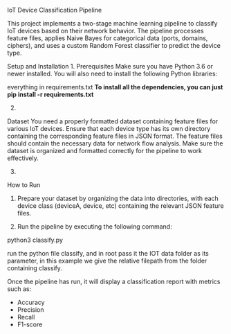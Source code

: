 IoT Device Classification Pipeline

This project implements a two-stage machine learning pipeline to classify IoT devices based on their network behavior. The pipeline processes feature files, applies Naive Bayes for categorical data (ports, domains, ciphers), and uses a custom Random Forest classifier to predict the device type.

Setup and Installation
1.
Prerequisites
Make sure you have Python 3.6 or newer installed. You will also need to install the following Python libraries:

everything in requirements.txt
**To install all the dependencies, you can just pip install -r requirements.txt**

2.
Dataset
You need a properly formatted dataset containing feature files for various IoT devices. Ensure that each device type has its own directory containing the corresponding feature files in JSON format.
The feature files should contain the necessary data for network flow analysis. Make sure the dataset is organized and formatted correctly for the pipeline to work effectively.

3.
How to Run

1. Prepare your dataset by organizing the data into directories, with each device class (deviceA, device, etc) containing the relevant JSON feature files.
   
2. Run the pipeline by executing the following command:

python3 classify.py 

run the python file classify, and in root pass it the IOT data folder as its parameter, in this example we give the relative filepath from the folder containing classify.

Once the pipeline has run, it will display a classification report with metrics such as:
- Accuracy
- Precision
- Recall
- F1-score
